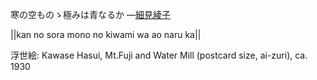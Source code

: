 寒の空ものゝ極みは青なるか
—[細見綾子](https://ja.wikipedia.org/wiki/細見綾子)

||kan no sora mono no kiwami wa ao naru ka||

浮世絵: Kawase Hasui, Mt.Fuji and Water Mill (postcard size, ai-zuri), ca. 1930